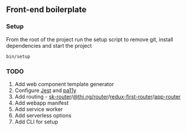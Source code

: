 ## Front-end boilerplate

### Setup

From the root of the project run the setup script to remove git, install dependencies and start the project

```
bin/setup
```

### TODO
1. Add web component template generator
2. Configure [Jest](https://jestjs.io/) and [pa11y](https://github.com/pa11y/pa11y)
3. Add routing - [sk-router](https://github.com/skatejs/skatejs/tree/master/packages/sk-router)/[@thi.ng/router](https://github.com/thi-ng/umbrella/tree/master/packages/router)/[redux-first-router](https://github.com/faceyspacey/redux-first-router)/[app-router](https://github.com/erikringsmuth/app-router)
4. Add webapp manifest 
5. Add service worker   
6. Add serverless options
7. Add CLI for setup
